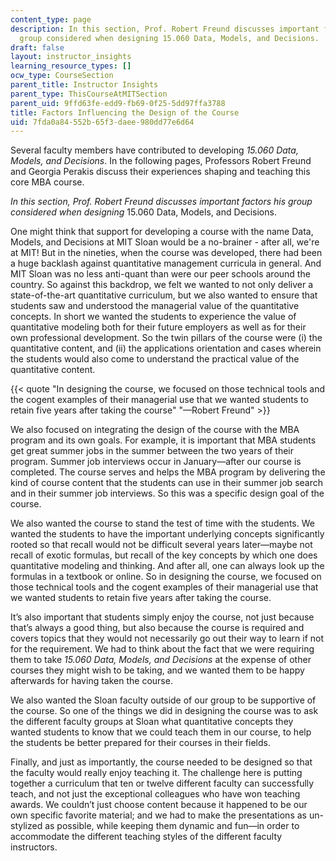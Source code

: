 ```yaml
---
content_type: page
description: In this section, Prof. Robert Freund discusses important factors his
  group considered when designing 15.060 Data, Models, and Decisions.
draft: false
layout: instructor_insights
learning_resource_types: []
ocw_type: CourseSection
parent_title: Instructor Insights
parent_type: ThisCourseAtMITSection
parent_uid: 9ffd63fe-edd9-fb69-0f25-5dd97ffa3788
title: Factors Influencing the Design of the Course
uid: 7fda0a84-552b-65f3-daee-980dd77e6d64
---
```

Several faculty members have contributed to developing _15.060 Data, Models, and Decisions_. In the following pages, Professors Robert Freund and Georgia Perakis discuss their experiences shaping and teaching this core MBA course.

_In this section, Prof. Robert Freund discusses important factors his group considered when designing_ 15.060 Data, Models, and Decisions.

One might think that support for developing a course with the name Data, Models, and Decisions at MIT Sloan would be a no-brainer - after all, we're at MIT! But in the nineties, when the course was developed, there had been a huge backlash against quantitative management curricula in general. And MIT Sloan was no less anti-quant than were our peer schools around the country. So against this backdrop, we felt we wanted to not only deliver a state-of-the-art quantitative curriculum, but we also wanted to ensure that students saw and understood the managerial value of the quantitative concepts. In short we wanted the students to experience the value of quantitative modeling both for their future employers as well as for their own professional development. So the twin pillars of the course were (i) the quantitative content, and (ii) the applications orientation and cases wherein the students would also come to understand the practical value of the quantitative content.

{{< quote "In designing the course, we focused on those technical tools and the cogent examples of their managerial use that we wanted students to retain five years after taking the course" "—Robert Freund" >}}

We also focused on integrating the design of the course with the MBA program and its own goals. For example, it is important that MBA students get great summer jobs in the summer between the two years of their program. Summer job interviews occur in January—after our course is completed. The course serves and helps the MBA program by delivering the kind of course content that the students can use in their summer job search and in their summer job interviews. So this was a specific design goal of the course.

We also wanted the course to stand the test of time with the students. We wanted the students to have the important underlying concepts significantly rooted so that recall would not be difficult several years later—maybe not recall of exotic formulas, but recall of the key concepts by which one does quantitative modeling and thinking. And after all, one can always look up the formulas in a textbook or online. So in designing the course, we focused on those technical tools and the cogent examples of their managerial use that we wanted students to retain five years after taking the course.

It’s also important that students simply enjoy the course, not just because that’s always a good thing, but also because the course is required and covers topics that they would not necessarily go out their way to learn if not for the requirement. We had to think about the fact that we were requiring them to take _15.060 Data, Models, and Decisions_ at the expense of other courses they might wish to be taking, and we wanted them to be happy afterwards for having taken the course.

We also wanted the Sloan faculty outside of our group to be supportive of the course. So one of the things we did in designing the course was to ask the different faculty groups at Sloan what quantitative concepts they wanted students to know that we could teach them in our course, to help the students be better prepared for their courses in their fields.

Finally, and just as importantly, the course needed to be designed so that the faculty would really enjoy teaching it. The challenge here is putting together a curriculum that ten or twelve different faculty can successfully teach, and not just the exceptional colleagues who have won teaching awards. We couldn’t just choose content because it happened to be our own specific favorite material; and we had to make the presentations as un-stylized as possible, while keeping them dynamic and fun—in order to accommodate the different teaching styles of the different faculty instructors.